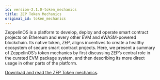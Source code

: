 ```yaml
---
id: version-2.1.0-token_mechanics
title: ZEP Token Mechanics
original_id: token_mechanics
---
```


ZeppelinOS is a platform to develop, deploy and operate smart contract projects 
on Ethereum and every other EVM and eWASM-powered blockchain. Its native token, 
ZEP, aligns incentives to create a healthy ecosystem of secure 
smart contract projects. Here, we present a summary of ZeppelinOS’s token 
mechanics by first discussing ZEP’s central role in the curated EVM package system, 
and then describing its more direct usage in other parts of the platform.

[Download and read the ZEP Token mechanics](https://zeppelinos.org/ZEP_Token_Mechanics.pdf).
